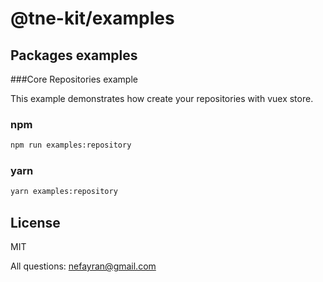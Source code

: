 # @tne-kit/examples

## Packages examples

###Core Repositories example

This example demonstrates how create your repositories with vuex store.

### npm
```sh
npm run examples:repository
```
### yarn
```sh
yarn examples:repository
```

## License

MIT

All questions: nefayran@gmail.com